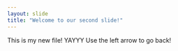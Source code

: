```yaml
---
layout: slide
title: "Welcome to our second slide!"
---
```

This is my new file! YAYYY
Use the left arrow to go back!
